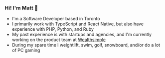 ### Hi! I'm Matt 👋

- I'm a Software Developer based in Toronto
- I primarily work with TypeScript and React Native, but also have experience with PHP, Python, and Ruby
- My past experience is with startups and agencies, and I'm currently working on the product team at [Wealthsimple](https://www.wealthsimple.com/en-ca/)
- During my spare time I weightlift, swim, golf, snowboard, and/or do a lot of PC gaming
